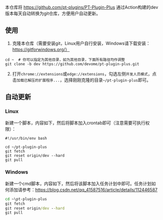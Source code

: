 本仓库将 https://github.com/pt-plugins/PT-Plugin-Plus 通过Action构建的dev版本每天自动转换为git仓库，方便用户自动更新。

## 使用

1. 克隆本仓库（需要安装git，Linux用户自行安装，Windows请下载安装：https://gitforwindows.org/）
```shell
cd ~  # 你可以指定为其他目录，如为其他目录，下面所有路径均作调整
git clone -b dev https://github.com/devome/pt-plugin-plus.git
```

2. 打开`chrome://extensions`或`edge://extensions`，勾选左侧`开发人员模式`，点击`加载已解压的扩展程序...`，选择刚刚克隆的目录`~/pt-plugin-plus`即可。

## 自动更新

### Linux

新建一个脚本，内容如下，然后将脚本加入crontab即可（注意需要可执行权限）：

```shell
#!/usr/bin/env bash

cd ~/pt-plugin-plus
git fetch
git reset origin/dev --hard
git pull
```

### Windows

新建一个cmd脚本，内容如下，然后将该脚本加入任务计划中即可。任务计划如何添加请参考：https://blog.csdn.net/qq_41587516/article/details/112446587

```bat
cd ~\pt-plugin-plus
git fetch
git reset origin/dev --hard
git pull
```
